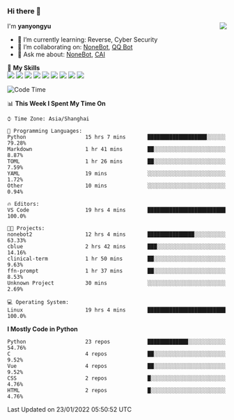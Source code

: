 ### Hi there 👋

<a href="#">
  <img align="right" src="https://github-readme-stats.vercel.app/api?username=yanyongyu&count_private=true&show_icons=true&bg_color=15,f2f7fd,E0EAFC" />
</a>

I'm **yanyongyu**

- 🌱 I’m currently learning: Reverse, Cyber Security
- 👯 I’m collaborating on: [NoneBot](https://github.com/nonebot), [QQ Bot](https://github.com/Mrs4s/go-cqhttp)
- 💬 Ask me about: [NoneBot](https://github.com/nonebot), [CAI](https://github.com/cscs181/CAI)

🌟 **My Skills**  
![](https://img.shields.io/badge/-Python-3e74a2?style=flat-square&logo=Python&logoColor=fff)
![](https://img.shields.io/badge/-Node.js-339933?style=flat-square&logo=Node.js&logoColor=fff)
![](https://img.shields.io/badge/-Vue-4fc08d?style=flat-square&logo=Vue.js&logoColor=fff)
![](https://img.shields.io/badge/-React-2d98ce?style=flat-square&logo=React&logoColor=fff)
![](https://img.shields.io/badge/-Docker-2496ED?style=flat-square&logo=Docker&logoColor=fff)
![](https://img.shields.io/badge/-Linux-000000?style=flat-square&logo=Linux&logoColor=fff)
![](https://img.shields.io/badge/-MySQL-4479A1?style=flat-square&logo=MySQL&logoColor=fff)
![](https://img.shields.io/badge/-Redis-DC382D?style=flat-square&logo=Redis&logoColor=fff)
![](https://img.shields.io/badge/-MongoDB-47A248?style=flat-square&logo=MongoDB&logoColor=fff)

<!--START_SECTION:waka-->
![Code Time](http://img.shields.io/badge/Code%20Time-2%2C047%20hrs%2015%20mins-blue)

📊 **This Week I Spent My Time On** 

```text
⌚︎ Time Zone: Asia/Shanghai

💬 Programming Languages: 
Python                   15 hrs 7 mins       ███████████████████░░░░░░   79.28% 
Markdown                 1 hr 41 mins        ██░░░░░░░░░░░░░░░░░░░░░░░   8.87% 
TOML                     1 hr 26 mins        ██░░░░░░░░░░░░░░░░░░░░░░░   7.59% 
YAML                     19 mins             ░░░░░░░░░░░░░░░░░░░░░░░░░   1.72% 
Other                    10 mins             ░░░░░░░░░░░░░░░░░░░░░░░░░   0.94%

🔥 Editors: 
VS Code                  19 hrs 4 mins       █████████████████████████   100.0%

🐱‍💻 Projects: 
nonebot2                 12 hrs 4 mins       ███████████████░░░░░░░░░░   63.33% 
cblue                    2 hrs 42 mins       ███░░░░░░░░░░░░░░░░░░░░░░   14.16% 
clinical-term            1 hr 50 mins        ██░░░░░░░░░░░░░░░░░░░░░░░   9.63% 
ffn-prompt               1 hr 37 mins        ██░░░░░░░░░░░░░░░░░░░░░░░   8.53% 
Unknown Project          30 mins             ░░░░░░░░░░░░░░░░░░░░░░░░░   2.69%

💻 Operating System: 
Linux                    19 hrs 4 mins       █████████████████████████   100.0%

```

**I Mostly Code in Python** 

```text
Python                   23 repos            █████████████░░░░░░░░░░░░   54.76% 
C                        4 repos             ██░░░░░░░░░░░░░░░░░░░░░░░   9.52% 
Vue                      4 repos             ██░░░░░░░░░░░░░░░░░░░░░░░   9.52% 
CSS                      2 repos             █░░░░░░░░░░░░░░░░░░░░░░░░   4.76% 
HTML                     2 repos             █░░░░░░░░░░░░░░░░░░░░░░░░   4.76%

```



 Last Updated on 23/01/2022 05:50:52 UTC
<!--END_SECTION:waka-->
